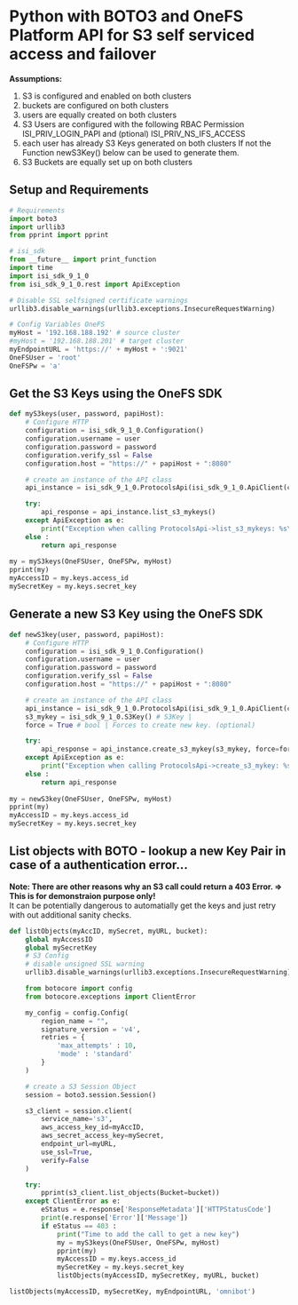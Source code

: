 <div class="cell markdown">

# Python with BOTO3 and OneFS Platform API for S3 self serviced access and failover

</div>

<div class="cell markdown">

**Assumptions:**

1.  S3 is configured and enabled on both clusters
2.  buckets are configured on both clusters
3.  users are equally created on both clusters
4.  S3 Users are configured with the following RBAC Permission
    ISI\_PRIV\_LOGIN\_PAPI and (ptional) ISI\_PRIV\_NS\_IFS\_ACCESS
5.  each user has already S3 Keys generated on both clusters If not the
    Function newS3Key() below can be used to generate them.
6.  S3 Buckets are equally set up on both clusters

</div>

<div class="cell markdown">

## Setup and Requirements

</div>

<div class="cell code" data-execution_count="3">

``` python
# Requirements
import boto3
import urllib3
from pprint import pprint

# isi_sdk 
from __future__ import print_function
import time
import isi_sdk_9_1_0
from isi_sdk_9_1_0.rest import ApiException

# Disable SSL selfsigned certificate warnings
urllib3.disable_warnings(urllib3.exceptions.InsecureRequestWarning)
```

</div>

<div class="cell code" data-execution_count="15">

``` python
# Config Variables OneFS
myHost = '192.168.188.192' # source cluster
#myHost = '192.168.188.201' # target cluster
myEndpointURL = 'https://' + myHost + ':9021'
OneFSUser = 'root'
OneFSPw = 'a'
```

</div>

<div class="cell markdown">

## Get the S3 Keys using the OneFS SDK

</div>

<div class="cell code" data-execution_count="7">

``` python
def myS3keys(user, password, papiHost):
    # Configure HTTP
    configuration = isi_sdk_9_1_0.Configuration()
    configuration.username = user
    configuration.password = password
    configuration.verify_ssl = False
    configuration.host = "https://" + papiHost + ":8080"

    # create an instance of the API class
    api_instance = isi_sdk_9_1_0.ProtocolsApi(isi_sdk_9_1_0.ApiClient(configuration))

    try:
        api_response = api_instance.list_s3_mykeys()
    except ApiException as e:
        print("Exception when calling ProtocolsApi->list_s3_mykeys: %s\n" % e)
    else :
        return api_response
        
my = myS3keys(OneFSUser, OneFSPw, myHost)
pprint(my)
myAccessID = my.keys.access_id
mySecretKey = my.keys.secret_key
```
</div>

<div class="cell markdown">

## Generate a new S3 Key using the OneFS SDK

</div>

<div class="cell code" data-execution_count="6">

``` python
def newS3key(user, password, papiHost):
    # Configure HTTP
    configuration = isi_sdk_9_1_0.Configuration()
    configuration.username = user
    configuration.password = password
    configuration.verify_ssl = False
    configuration.host = "https://" + papiHost + ":8080"

    # create an instance of the API class
    api_instance = isi_sdk_9_1_0.ProtocolsApi(isi_sdk_9_1_0.ApiClient(configuration))
    s3_mykey = isi_sdk_9_1_0.S3Key() # S3Key | 
    force = True # bool | Forces to create new key. (optional)

    try:
        api_response = api_instance.create_s3_mykey(s3_mykey, force=force)
    except ApiException as e:
        print("Exception when calling ProtocolsApi->create_s3_mykey: %s\n" % e)
    else :
        return api_response
        
my = newS3key(OneFSUser, OneFSPw, myHost)
pprint(my)
myAccessID = my.keys.access_id
mySecretKey = my.keys.secret_key
```

</div>

<div class="cell markdown">

## List objects with BOTO - lookup a new Key Pair in case of a authentication error...

**Note: There are other reasons why an S3 call could return a 403 Error.
=\> This is for demonstraion purpose only\!** <br> It can be potentially
dangerous to automatially get the keys and just retry with out additional
sanity checks.

</div>

<div class="cell code" data-execution_count="17">

``` python
def listObjects(myAccID, mySecret, myURL, bucket):
    global myAccessID
    global mySecretKey
    # S3 Config
    # disable unsigned SSL warning
    urllib3.disable_warnings(urllib3.exceptions.InsecureRequestWarning)

    from botocore import config
    from botocore.exceptions import ClientError

    my_config = config.Config(
        region_name = "",
        signature_version = 'v4',
        retries = {
            'max_attempts' : 10,
            'mode' : 'standard'
        }
    )

    # create a S3 Session Object
    session = boto3.session.Session()

    s3_client = session.client(
        service_name='s3',
        aws_access_key_id=myAccID,
        aws_secret_access_key=mySecret,
        endpoint_url=myURL,
        use_ssl=True,
        verify=False
    )

    try:
        pprint(s3_client.list_objects(Bucket=bucket))
    except ClientError as e:
        eStatus = e.response['ResponseMetadata']['HTTPStatusCode']
        print(e.response['Error']['Message'])
        if eStatus == 403 :
            print("Time to add the call to get a new key")
            my = myS3keys(OneFSUser, OneFSPw, myHost)
            pprint(my)
            myAccessID = my.keys.access_id
            mySecretKey = my.keys.secret_key
            listObjects(myAccessID, mySecretKey, myURL, bucket)

listObjects(myAccessID, mySecretKey, myEndpointURL, 'omnibot')
```

</div>
